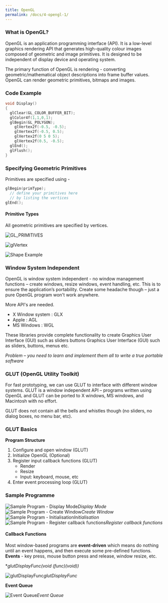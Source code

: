 ```yaml
---
title: OpenGL
permalink: /docs/4-opengl-1/
---
```


### What is OpenGL?

OpenGL is an application programming interface (API). It is a low-level graphics rendering API that generates high-quality colour images composed of geometric and image primitives. It is designed to be independent of display device and operating system.  

The primary function of OpenGL is rendering - converting geometric/mathematical object descriptions into frame buffer values. OpenGL can render geometric primitives, bitmaps and images.

### Code Example

```c
void Display()
{
  glClear(GL_COLOR_BUFFER_BIT);
  glColor4f(1,1,0,1);
  glBegin(GL_POLYGON);   
    glVertex2f(-0.5, -0.5);
    glVertex2f(-0.5, 0.5);
    glVertex2f(0 5 0 5); 
    glVertex2f(0.5, -0.5);
  glEnd();
  glFlush();
}
```

### Specifying Geometric Primitives

Primitives are specified using - 

```c
glBegin(primType);   
  // define your primitives here 
  // by listing the vertices
glEnd();
```

#### Primitive Types

All geometric primitives are specified by vertices.  

![GL_PRIMITIVES](https://ysjged.netlify.app/assets/img/topics/opengl/primitives.png)  

![glVertex](https://ysjged.netlify.app/assets/img/topics/opengl/glvertex.png)  

![Shape Example](https://ysjged.netlify.app/assets/img/topics/opengl/shapeexample.png)  

### Window System Independent

OpenGL is window system independent - no window management functions – create windows, resize windows, event handling, etc. This is to ensure the application’s portability. Create some headache though – just a pure OpenGL program won't work anywhere.  

More API's are needed.  
* X Window system : GLX
* Apple : AGL
* MS Windows : WGL

These libraries provide complete functionality to create Graphics User Interface (GUI) such as sliders buttons Graphics User Interface (GUI) such as sliders, buttons, menus etc.  

*Problem – you need to learn and implement them all to write a true portable software*

### GLUT (OpenGL Utility Toolkit)

For fast prototyping, we can use GLUT to interface with different window systems. GLUT is a window independent API – programs written using OpenGL and GLUT can be ported to X windows, MS windows, and Macintosh with no effort.  

GLUT does not contain all the bells and whistles though (no sliders, no dialog boxes, no menu bar, etc).  

### GLUT Basics

**Program Structure**
1. Configure and open window (GLUT)
2. Initialize OpenGL (Optional)
3. Register input callback functions (GLUT)
   * Render
   * Resize  
   * Input: keyboard, mouse, etc
4. Enter event processing loop (GLUT) 

### Sample Programme

![Sample Program - Display Mode](https://ysjged.netlify.app/assets/img/topics/opengl/prog1.png)*Display Mode*  
![Sample Program - Create Window](https://ysjged.netlify.app/assets/img/topics/opengl/prog2.png)*Create Window*  
![Sample Program - Initialisation](https://ysjged.netlify.app/assets/img/topics/opengl/prog3.png)*Initialisation*  
![Sample Program - Register callback functions](https://ysjged.netlify.app/assets/img/topics/opengl/prog4.png)*Register callback functions*

#### Callback Functions

Most window-based programs are **event-driven** which means do nothing until an event happens, and then execute some pre-defined functions. **Events** - key press, mouse button press and release, window resize, etc.  

**glutDisplayFunc(void (*func)(void))**

![glutDisplayFunc](https://ysjged.netlify.app/assets/img/topics/opengl/glutDisplayFunc.png)*glutDisplayFunc*  

**Event Queue**

![Event Queue](https://ysjged.netlify.app/assets/img/topics/opengl/eventqueue.png)*Event Queue*  



